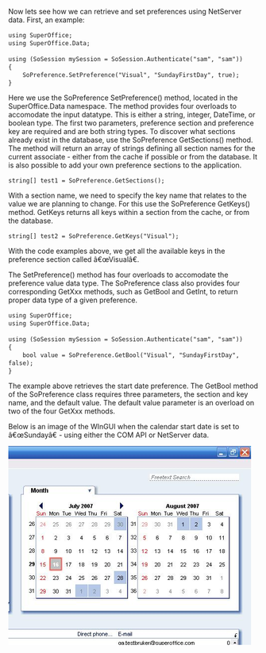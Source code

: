 <properties date="2016-05-11"
SortOrder="41"
/>

Now lets see how we can retrieve and set preferences using NetServer data. First, an example:

```
using SuperOffice;
using SuperOffice.Data;
 
using (SoSession mySession = SoSession.Authenticate("sam", "sam"))
{
    SoPreference.SetPreference("Visual", "SundayFirstDay", true);
}
```

Here we use the SoPreference SetPreference() method, located in the SuperOffice.Data namespace. The method provides four overloads to accomodate the input datatype. This is either a string, integer, DateTime, or boolean type. The first two parameters, preference section and preference key are required and are both string types. To discover what sections already exist in the database, use the SoPreference GetSections() method. The method will return an array of strings defining all section names for the current associate - either from the cache if possible or from the database. It is also possible to add your own preference sections to the application.

```
string[] test1 = SoPreference.GetSections();
```

With a section name, we need to specify the key name that relates to the value we are planning to change. For this use the SoPreference GetKeys() method. GetKeys returns all keys within a section from the cache, or from the database.

```
string[] test2 = SoPreference.GetKeys("Visual");
```

With the code examples above, we get all the available keys in the preference section called â€œVisualâ€.

The SetPreference() method has four overloads to accomodate the preference value data type. The SoPreference class also provides four corresponding GetXxx methods, such as GetBool and GetInt, to return proper data type of a given preference.

```
using SuperOffice;
using SuperOffice.Data;
 
using (SoSession mySession = SoSession.Authenticate("sam", "sam"))
{
    bool value = SoPreference.GetBool("Visual", "SundayFirstDay",
false);
}
```

The example above retrieves the start date preference. The GetBool method of the SoPreference class requires three parameters, the section and key name, and the default value. The default value parameter is an overload on two of the four GetXxx methods.

Below is an image of the WInGUI when the calendar start date is set to â€œSundayâ€ - using either the COM API or NetServer data.

**![](../../COM%20to%20NetServer%20API%20Migration_files/COM_NetServerMigration_A.png)**
